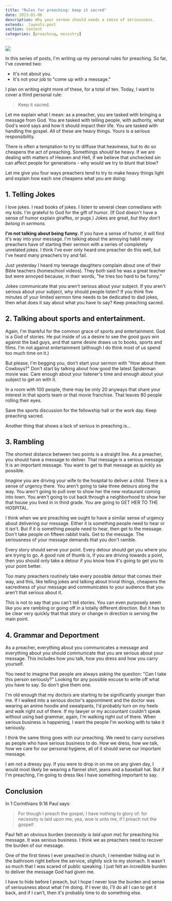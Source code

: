 ```yaml
---
title: "Rules for preaching: keep it sacred"
date: 2023-01-06
description: Why your sermon should needs a sense of seriousness.
extends: _layouts.post
section: content
categories: [preaching, ministry]
---
```


![](/assets/img/preacher.jpg)

In this series of posts, I'm writing up my personal rules for preaching.  So far, I've covered two:
- It's not about you.
- It's not your job to "come up with a message."

I plan on writing eight more of these, for a total of ten.  Today, I want to cover a third personal rule:

> Keep it sacred.

Let me explain what I mean: as a preacher, you are tasked with bringing a message from God.  You are tasked with telling people, with authority, what God's word says and how it should impact their life.  You are tasked with handling the gospel.  All of these are heavy things. Yours is a serious responsibility.  

There is often a temptation to try to diffuse that heaviness, but to do so cheapens the act of preaching.   Somethings *should* be heavy.  If we are dealing with matters of Heaven and Hell, if we believe that unchecked sin can affect people for generations - why would we try to blunt that blow?

Let me give you four ways preachers tend to try to make heavy things light and explain how each one cheapens what you are doing:

## 1. Telling Jokes 

I love jokes.  I read books of jokes.  I listen to several clean comedians with my kids.  I'm grateful to God for the gift of humor.  (If God doesn't have a sense of humor explain giraffes, or pugs.)  Jokes are great, *but they don't belong in sermons.*

**I'm not talking about being funny.**  If you have a sense of humor, it will find it's way into your message.  I'm talking about the annoying habit many preachers have of starting their sermon with a series of completely unrelated jokes.  I think I've ever only heard one preacher do this well, but I've heard many preachers try and fail.

Just yesterday I heard my teenage daughters complain about one of their Bible teachers (homeschool videos).  They both said he was a great teacher but were annoyed because, in their words, "he tries too hard to be funny."  

Jokes communicate that you aren't serious about your subject.  If you aren't serious about your subject, why should people listen?  If you think five minutes of your limited sermon time needs to be dedicated to dad jokes, then what does it say about what you have to say?  Keep preaching sacred.

## 2. Talking about sports and entertainment.

Again, I'm thankful for the common grace of sports and entertainment.  God is a God of stories.  He put inside of us a desire to see the good guys win against the bad guys, and that same desire draws us to books, sports and films.  I'm not against entertainment (although I do think most of us spend too much time on it.)

But please, I'm begging you, don't start your sermon with "How about them Cowboys?"  Don't start by talking about how good the latest Spiderman movie was.   Care enough about your listener's time and enough about your subject to get on with it.

In a room with 100 people, there may be only 20 anyways that share your interest in that sports team or that movie franchise.  That leaves 80 people rolling their eyes.  

Save the sports discussion for the fellowship hall or the work day.  Keep preaching sacred.

Another thing that shows a lack of serious in preaching is...

## 3. Rambling

The shortest distance between two points is a straight line.  As a preacher, you should have a message to deliver.  That message is a serious message.  It is an important message.  You want to get to that message as quickly as possible.

Imagine you are driving your wife to the hospital to deliver a child.  There is a sense of urgency there.  You aren't going to take three detours along the way.  You aren't going to pull over to show her the new restaurant coming into town.  You aren't going to cut back through a neighborhood to show her that house you lived in in third grade.  You are going to GET HER TO THE HOSPITAL.

I think when we are preaching we ought to have a similar sense of urgency about delivering our message.  Either it is something people need to hear or it isn't.  But if it is something people need to hear, then get to the message.  Don't take people on fifteen rabbit trails.  Get to the message.  The seriousness of your message demands that you don't ramble.

Every story should serve your point.  Every detour should get you where you are trying to go.  A good rule of thumb is, if you are driving towards a point, then you should only take a detour if you know how it's going to get you to your point better.

Too many preachers routinely take every possible detour that comes their way, and this, like telling jokes and talking about trivial things, cheapens the sacredness of your message and communicates to your audience that you aren't that serious about it.

This is not to say that you can't tell stories.  You can even purposely seem like you are rambling or going off in a totally different direction.  But it has to be clear very quickly that that story or change in direction is serving the main point.

## 4. Grammar and Deportment

As a preacher, everything about you communicates a message and everything about you should communicate that you are serious about your message.  This includes how you talk, how you dress and how you carry yourself.

You need to imagine that people are always asking the question: "Can I take this person seriously?" Looking for any possible excuse to write off what you have to say.  So don't give them one.

I'm old enough that my doctors are starting to be significantly younger than me.  If I walked into a serious doctor's appointment and the doctor was wearing an anime hoodie and sweatpants, I'd probably turn on my heels and walk right out of there.  If my lawyer or my accountant couldn't speak without using bad grammar, again, I'm walking right out of there.  When serious business is happening, I want the people I'm working with to take it seriously.

I think the same thing goes with our preaching.  We need to carry ourselves as people who have serious business to do.  How we dress, how we talk, how we care for our personal hygiene, all of it should serve our important message.

I am not a dressy guy.  If you were to drop in on me on any given day, I would most likely be wearing a flannel shirt, jeans and a baseball hat.  But if I'm preaching, I'm going to dress like I have something important to say.

## Conclusion

In 1 Corinthians 9:16 Paul says:

> For though I preach the gospel, I have nothing to glory of: for necessity is laid upon me; yea, woe is unto me, if I preach not the gospel!

Paul felt an obvious burden (*necessity is laid upon me*) for preaching his message.  It was serious business.  I think we as preachers need to recover the burden of our message.

One of the first times I ever preached in church, I remember hiding out in the bathroom right before the service, slightly sick to my stomach.  It wasn't so much that I was scared of public speaking.  I just felt an incredible burden to deliver the message God had given me.

I have to hide before I preach, but I hope I never lose the burden and sense of seriousness about what I'm doing.  If I ever do, I'll do all I can to get it back, and if I can't, then it's probably time to do something else.